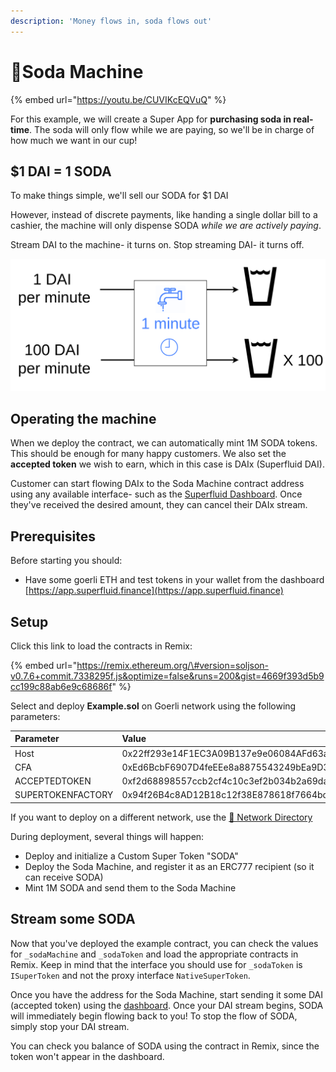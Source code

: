 ```yaml
---
description: 'Money flows in, soda flows out'
---
```


# 🥤Soda Machine

{% embed url="https://youtu.be/CUVIKcEQVuQ" %}

For this example, we will create a Super App for **purchasing soda in real-time**. The soda will only flow while we are paying, so we'll be in charge of how much we want in our cup!

## $1 DAI = 1 SODA

To make things simple, we'll sell our SODA for $1 DAI

However, instead of discrete payments, like handing a single dollar bill to a cashier, the machine will only dispense SODA _while we are actively paying_. 

Stream DAI to the machine- it turns on. Stop streaming DAI- it turns off.

![Streaming 100 DAI per minute means you&apos;ll have a lot of SODA very quickly](../../.gitbook/assets/flow-rate.png)

## Operating the machine

When we deploy the contract, we can automatically mint 1M SODA tokens. This should be enough for many happy customers. We also set the **accepted token** we wish to earn, which in this case is DAIx \(Superfluid DAI\). 

Customer can start flowing DAIx to the Soda Machine contract address using any available interface- such as the [Superfluid Dashboard](https://app.superfluid.finance/). Once they've received the desired amount, they can cancel their DAIx stream.

## Prerequisites

Before starting you should: 

* Have some goerli ETH and test tokens in your wallet from the dashboard [https://app.superfluid.finance](https://app.superfluid.finance)

## Setup

Click this link to load the contracts in Remix:

{% embed url="https://remix.ethereum.org/\#version=soljson-v0.7.6+commit.7338295f.js&optimize=false&runs=200&gist=4669f393d5b9cc199c88ab6e9c68686f" %}

Select and deploy **Example.sol** on Goerli network using the following parameters:

| Parameter | Value |
| :--- | :--- |
| Host | 0x22ff293e14F1EC3A09B137e9e06084AFd63adDF9 |
| CFA | 0xEd6BcbF6907D4feEEe8a8875543249bEa9D308E8 |
| ACCEPTEDTOKEN | 0xf2d68898557ccb2cf4c10c3ef2b034b2a69dad00 |
| SUPERTOKENFACTORY | 0x94f26B4c8AD12B18c12f38E878618f7664bdcCE2 |

If you want to deploy on a different network, use the [🔗 Network Directory](../../networks/networks.md)

During deployment, several things will happen:

* Deploy and initialize a Custom Super Token "SODA"
* Deploy the Soda Machine, and register it as an ERC777 recipient \(so it can receive SODA\)
* Mint 1M SODA and send them to the Soda Machine

## Stream some SODA

Now that you've deployed the example contract, you can check the values for `_sodaMachine` and `_sodaToken` and load the appropriate contracts in Remix. Keep in mind that the interface you should use for `_sodaToken` is `ISuperToken` and not the proxy interface `NativeSuperToken`.  

Once you have the address for the Soda Machine, start sending it some DAI \(accepted token\) using the [dashboard](https://app.superfluid.finance/). Once your DAI stream begins, SODA will immediately begin flowing back to you! To stop the flow of SODA, simply stop your DAI stream.

You can check you balance of SODA using the contract in Remix, since the token won't appear in the dashboard.

